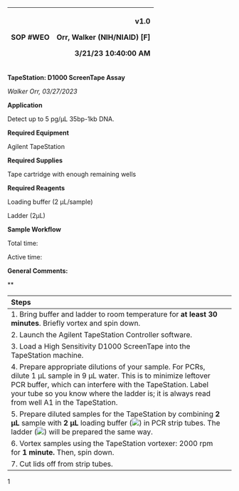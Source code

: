 ﻿|SOP #WEO                      |<p>v1.0</p><p>Orr, Walker (NIH/NIAID) [F]</p><p>3/21/23 10:40:00 AM</p>|
| :- | -: |

**TapeStation: D1000 ScreenTape Assay**

*Walker Orr, 03/27/2023*

**Application**

Detect up to 5 pg/µL 35bp-1kb DNA.

**Required Equipment**

Agilent TapeStation

**Required Supplies**

Tape cartridge with enough remaining wells

**Required Reagents**

Loading buffer (2 µL/sample)

Ladder (2µL)

**Sample Workflow**

Total time: 

Active time: 

**General Comments:**



**

|**Steps**||
| :- | :- |
|1. Bring buffer and ladder to room temperature for **at least 30 minutes**. Briefly vortex and spin down.||
|2. Launch the Agilent TapeStation Controller software.||
|3. Load a High Sensitivity D1000 ScreenTape into the TapeStation machine.||
|4. Prepare appropriate dilutions of your sample. For PCRs, dilute 1 µL sample in 9 µL water. This is to minimize leftover PCR buffer, which can interfere with the TapeStation. Label your tube so you know where the ladder is; it is always read from well A1 in the TapeStation.||
|5. Prepare diluted samples for the TapeStation by combining **2 µL** sample with **2 µL** loading buffer (![](Aspose.Words.bba5f6e6-6c21-48b0-9923-b6c2a3d400f6.001.png)) in PCR strip tubes. The ladder (![](Aspose.Words.bba5f6e6-6c21-48b0-9923-b6c2a3d400f6.002.png)) will be prepared the same way.||
|6. Vortex samples using the TapeStation vortexer: 2000 rpm for **1 minute.** Then, spin down.||
|7. Cut lids off from strip tubes.||


1

